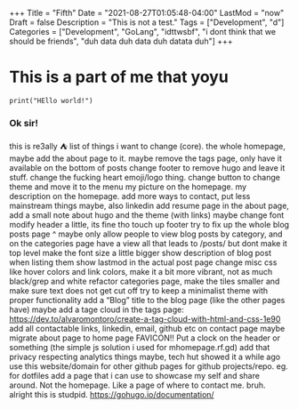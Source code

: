 +++
Title = "Fifth"
Date = "2021-08-27T01:05:48-04:00"
LastMod = "now"
Draft = false
Description = "This is not a test."
Tags = ["Development", "d"]
Categories = ["Development", "GoLang", "idttwsbf", "i dont think that we should be friends", "duh data duh data duh datata duh"]
+++


# This is a part of me that yoyu

```
print("HEllo world!")
```
### Ok sir!


this is re3ally :tent: list of things i want to change (core).
the whole homepage, maybe add the about page to it.
maybe remove the tags page, only have it available on the bottom of posts
change footer to remove hugo and leave it stuff.
change the fucking heart emoji/logo thing.
change button to change theme and move it to the menu
my picture on the homepage.
my description on the homepage.
add more ways to contact, put less mainstream things maybe, also linkedin
add resume page
in the about page, add a small note about hugo and the theme (with links)
maybe change font
modify header a little, its fine tho
touch up footer
try to fix up the whole blog posts page
^ maybe only allow people to view blog posts by category, and on the categories page have a view all that leads to /posts/ but dont make it top level
make the font size a little bigger
show description of blog post when listing them
show lastmod in the actual post page
change misc css like hover colors and link colors, make it a bit more vibrant, not as much black/grep and white
refactor categories page, make the tiles smaller and make sure text does not get cut off
try to keep a minimalist theme with proper functionality
add a “Blog” title to the blog page (like the other pages have)
maybe add a tage cloud in the tags page: https://dev.to/alvaromontoro/create-a-tag-cloud-with-html-and-css-1e90
add all contactable links, linkedin, email, github etc on contact page
maybe migrate about page to home page
FAVICON!!
Put a clock on the header or something (the simple js solution i used for mhomepage.rf.gd)
add that privacy respecting analytics things maybe, tech hut showed it a while ago
use this website/domain for other github pages for github projects/repo. eg. for dotfiles
add a page that i can use to showcase my self and share around. Not the homepage. Like a page of where to contact me. bruh. alright this is studpid.
https://gohugo.io/documentation/


